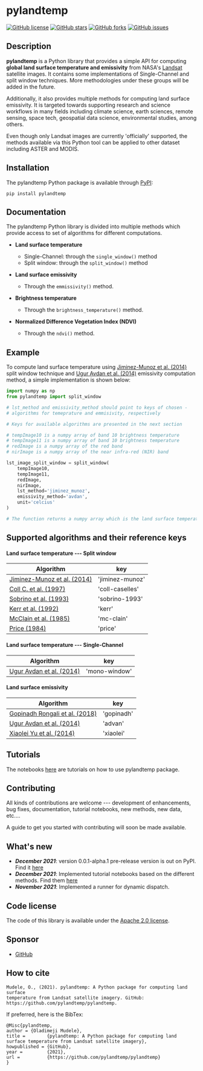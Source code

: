 # pylandtemp

[![GitHub license](https://img.shields.io/github/license/pylandtemp/pylandtemp)](https://github.com/pylandtemp/pylandtemp/blob/master/LICENSE)
[![GitHub stars](https://img.shields.io/github/stars/pylandtemp/pylandtemp)](https://github.com/pylandtemp/pylandtemp/stargazers)
[![GitHub forks](https://img.shields.io/github/forks/pylandtemp/pylandtemp)](https://github.com/pylandtemp/pylandtemp/network)
[![GitHub issues](https://img.shields.io/github/issues/pylandtemp/pylandtemp)](https://github.com/pylandtemp/pylandtemp/issues)

## Description

**pylandtemp** is a Python library that provides a simple API for computing **global land surface temperature and emissivity** from NASA's [Landsat](https://www.usgs.gov/landsat-missions) satellite images. It contains some implementations of Single-Channel and split window techniques. More methodologies under these groups will be added in the future.

Additionally, it also provides multiple methods for computing land surface emissivity. It is targeted towards supporting research and science workflows in many fields including climate science, earth sciences, remote sensing, space tech, geospatial data science, environmental studies, among others.

Even though only Landsat images are currently 'officially' supported, the methods available via this Python tool can be applied to other dataset including ASTER and MODIS.


## Installation

The pylandtemp Python package is available through [PyPI](https://pypi.org/project/pylandtemp/):

```
pip install pylandtemp
```


## Documentation

The pylandtemp Python library is divided into multiple methods which provide access to set of algorithms for different computations.


- **Land surface temperature**

    - Single-Channel: through the `single_window()` method
    - Split window: through the `split_window()` method

- **Land surface emissivity**
    - Through the `emmissivity()` method.

- **Brightness temperature**
    - Through the `brightness_temperature()` method.

- **Normalized Difference Vegetation Index (NDVI)**
    - Through the `ndvi()` method.


## Example

To compute land surface temperature using [Jiminez-Munoz et al. (2014)](https://ieeexplore.ieee.org/abstract/document/6784508/?casa_token=A6cR6LeSSuoAAAAA:eFg3nxZvDTJpEBhvAmOwwJxo9rWy-y3aTdnArzEfbtM1UWUbBLhG9NhmeiQstFLTY8jbsT7x) split window technique and [Ugur Avdan et al. (2014)](https://www.hindawi.com/journals/js/2016/1480307/) emissivity computation method, a simple implementation  is shown below:

```python
import numpy as np
from pylandtemp import split_window

# lst_method and emissivity_method should point to keys of chosen -
# algorithms for temeprature and emmisivity, respectively

# Keys for available algorithms are presented in the next section

# tempImage10 is a numpy array of band 10 brightness temperature 
# tempImage11 is a numpy array of band 10 brightness temperature 
# redImage is a numpy array of the red band
# nirImage is a numpy array of the near infra-red (NIR) band

lst_image_split_window = split_window(
    tempImage10, 
    tempImage11, 
    redImage, 
    nirImage, 
    lst_method='jiminez_munoz', 
    emissivity_method='avdan',
    unit='celcius'
)

# The function returns a numpy array which is the land surface temperature image.
```


## Supported algorithms and their reference keys

#### Land surface temperature --- Split window 

| Algorithm|key|
|----------|---|
|[Jiminez-Munoz et al. (2014)](https://ieeexplore.ieee.org/abstract/document/6784508/?casa_token=A6cR6LeSSuoAAAAA:eFg3nxZvDTJpEBhvAmOwwJxo9rWy-y3aTdnArzEfbtM1UWUbBLhG9NhmeiQstFLTY8jbsT7x)| 'jiminez-munoz' |
|[Coll C. et al. (1997)](https://agupubs.onlinelibrary.wiley.com/doi/abs/10.1029/97JD00929)|'coll-caselles'|
|[Sobrino et al. (1993)](https://link.springer.com/content/pdf/10.1007/BF02524225.pdf)|'sobrino-1993'|
|[Kerr et al. (1992)](https://www.sciencedirect.com/science/article/abs/pii/003442579290078X)|'kerr'|
|[McClain et al. (1985)](https://agupubs.onlinelibrary.wiley.com/doi/abs/10.1029/JC090iC06p11587)|'mc-clain'|
|[Price (1984)](https://agupubs.onlinelibrary.wiley.com/doi/abs/10.1029/JD089iD05p07231)|'price'|

#### Land surface temperature --- Single-Channel 

| Algorithm|key|
|----------|---|
|[Ugur Avdan et al. (2014)](https://www.hindawi.com/journals/js/2016/1480307/)| 'mono-window' |

#### Land surface emissivity 

| Algorithm|key|
|----------|---|
|[Gopinadh Rongali et al. (2018)](https://www.researchgate.net/publication/327461405_Split-Window_Algorithm_for_Retrieval_of_Land_Surface_Temperature_Using_Landsat_8_Thermal_Infrared_Data)| 'gopinadh' |
|[Ugur Avdan et al. (2014)](https://www.hindawi.com/journals/js/2016/1480307/)| 'advan' |
|[Xiaolei Yu et al. (2014)](https://www.mdpi.com/2072-4292/6/10/9829)| 'xiaolei' |


## Tutorials
The notebooks [here](https://github.com/pylandtemp/pylandtemp/tree/master/tutorials) are tutorials on how to use pylandtemp package.


## Contributing

All kinds of contributions are welcome --- development of enhancements, bug fixes, documentation, tutorial notebooks, new methods, new data, etc.... 

A guide to get you started with contributing will soon be made available.


## What's new
- ***December 2021***: version 0.0.1-alpha.1 pre-release version is out on PyPI. Find it [here](https://pypi.org/project/pylandtemp/) 
- ***December 2021***: Implemented tutorial notebooks based on the different methods. Find them [here](https://github.com/pylandtemp/pylandtemp/tree/master/tutorials)
- ***November 2021***: Implemented a runner for dynamic dispatch.


## Code license 

The code of this library is available under the [Apache 2.0 license](https://fossa.com/blog/open-source-licenses-101-apache-license-2-0/).


## Sponsor

* [GitHub](https://github.com/sponsors/dimejimudele)


## How to cite

```
Mudele, O., (2021). pylandtemp: A Python package for computing land surface 
temperature from Landsat satellite imagery. GitHub: https://github.com/pylandtemp/pylandtemp.
```

If preferred, here is the BibTex:
```
@Misc{pylandtemp,
author = {Oladimeji Mudele},
title =        {pylandtemp: A Python package for computing land surface temperature from Landsat satellite imagery},
howpublished = {GitHub},
year =         {2021},
url =          {https://github.com/pylandtemp/pylandtemp}
}
```


